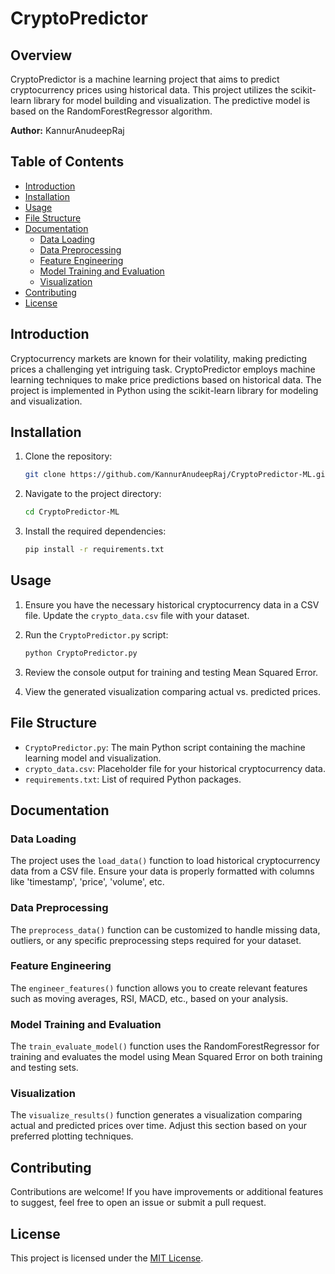 # CryptoPredictor

## Overview

CryptoPredictor is a machine learning project that aims to predict cryptocurrency prices using historical data. This project utilizes the scikit-learn library for model building and visualization. The predictive model is based on the RandomForestRegressor algorithm.

**Author:** KannurAnudeepRaj

## Table of Contents

- [Introduction](#introduction)
- [Installation](#installation)
- [Usage](#usage)
- [File Structure](#file-structure)
- [Documentation](#documentation)
  - [Data Loading](#data-loading)
  - [Data Preprocessing](#data-preprocessing)
  - [Feature Engineering](#feature-engineering)
  - [Model Training and Evaluation](#model-training-and-evaluation)
  - [Visualization](#visualization)
- [Contributing](#contributing)
- [License](#license)

## Introduction

Cryptocurrency markets are known for their volatility, making predicting prices a challenging yet intriguing task. CryptoPredictor employs machine learning techniques to make price predictions based on historical data. The project is implemented in Python using the scikit-learn library for modeling and visualization.

## Installation

1. Clone the repository:

   ```bash
   git clone https://github.com/KannurAnudeepRaj/CryptoPredictor-ML.git
   ```

2. Navigate to the project directory:

   ```bash
   cd CryptoPredictor-ML
   ```

3. Install the required dependencies:

   ```bash
   pip install -r requirements.txt
   ```

## Usage

1. Ensure you have the necessary historical cryptocurrency data in a CSV file. Update the `crypto_data.csv` file with your dataset.

2. Run the `CryptoPredictor.py` script:

   ```bash
   python CryptoPredictor.py
   ```

3. Review the console output for training and testing Mean Squared Error.

4. View the generated visualization comparing actual vs. predicted prices.

## File Structure

- `CryptoPredictor.py`: The main Python script containing the machine learning model and visualization.
- `crypto_data.csv`: Placeholder file for your historical cryptocurrency data.
- `requirements.txt`: List of required Python packages.

## Documentation

### Data Loading

The project uses the `load_data()` function to load historical cryptocurrency data from a CSV file. Ensure your data is properly formatted with columns like 'timestamp', 'price', 'volume', etc.

### Data Preprocessing

The `preprocess_data()` function can be customized to handle missing data, outliers, or any specific preprocessing steps required for your dataset.

### Feature Engineering

The `engineer_features()` function allows you to create relevant features such as moving averages, RSI, MACD, etc., based on your analysis.

### Model Training and Evaluation

The `train_evaluate_model()` function uses the RandomForestRegressor for training and evaluates the model using Mean Squared Error on both training and testing sets.

### Visualization

The `visualize_results()` function generates a visualization comparing actual and predicted prices over time. Adjust this section based on your preferred plotting techniques.

## Contributing

Contributions are welcome! If you have improvements or additional features to suggest, feel free to open an issue or submit a pull request.

## License

This project is licensed under the [MIT License](LICENSE).
